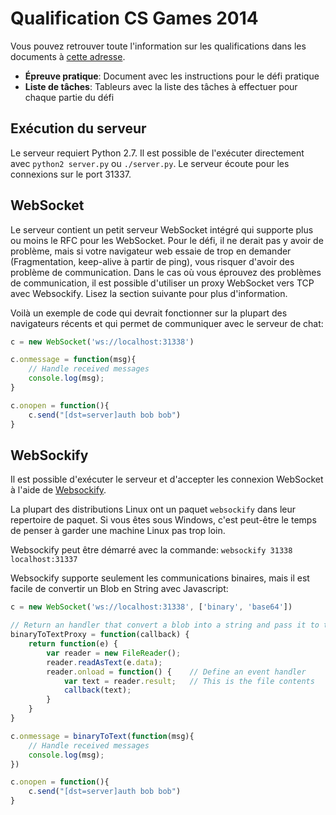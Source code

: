 # Qualification CS Games 2014

Vous pouvez retrouver toute l'information sur les qualifications dans les documents à [cette adresse](https://drive.google.com/folderview?id=0B6o3r17jd6MXazJkY1p4SkNHcFk&usp=sharing).

 * **Épreuve pratique**: Document avec les instructions pour le défi pratique
 * **Liste de tâches**: Tableurs avec la liste des tâches à effectuer pour chaque partie du défi

## Exécution du serveur

Le serveur requiert Python 2.7.
Il est possible de l'exécuter directement avec `python2 server.py` ou `./server.py`. Le serveur écoute pour les connexions sur le port 31337.

## WebSocket

Le serveur contient un petit serveur WebSocket intégré qui supporte plus ou moins le RFC pour les WebSocket. Pour le défi, il ne derait pas y avoir de problème, mais si votre navigateur web essaie de trop en demander (Fragmentation, keep-alive à partir de ping), vous risquer d'avoir des problème de communication. Dans le cas où vous éprouvez des problèmes de communication, il est possible d'utiliser un proxy WebSocket vers TCP avec Websockify. Lisez la section suivante pour plus d'information.

Voilà un exemple de code qui devrait fonctionner sur la plupart des navigateurs récents et qui permet de communiquer avec le serveur de chat:

```javascript
c = new WebSocket('ws://localhost:31338')

c.onmessage = function(msg){
    // Handle received messages
    console.log(msg);
}

c.onopen = function(){
    c.send("[dst=server]auth bob bob")
}
```

## WebSockify

Il est possible d'exécuter le serveur et d'accepter les connexion WebSocket à l'aide de [Websockify](https://github.com/kanaka/websockify).

La plupart des distributions Linux ont un paquet `websockify` dans leur repertoire de paquet. Si vous êtes sous Windows, c'est peut-être le temps de penser à garder une machine Linux pas trop loin.

Websockify peut être démarré avec la commande: `websockify 31338 localhost:31337`

Websockify supporte seulement les communications binaires, mais il est facile de convertir un Blob en String avec Javascript:

```javascript
c = new WebSocket('ws://localhost:31338', ['binary', 'base64'])

// Return an handler that convert a blob into a string and pass it to the callback
binaryToTextProxy = function(callback) {
    return function(e) {
        var reader = new FileReader(); 
        reader.readAsText(e.data);
        reader.onload = function() {    // Define an event handler
            var text = reader.result;   // This is the file contents
            callback(text);
        }
    }
}

c.onmessage = binaryToText(function(msg){
    // Handle received messages
    console.log(msg);
})

c.onopen = function(){
    c.send("[dst=server]auth bob bob")
}
```
